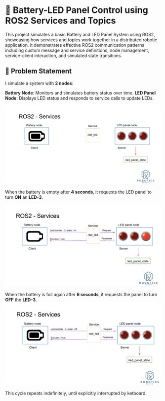 

# 🔋 Battery-LED Panel Control using ROS2 Services and Topics
This project simulates a basic Battery and LED Panel System using ROS2, showcasing how services and topics work together in a distributed robotic application. It demonstrates effective ROS2 communication patterns including custom message and service definitions, node management, service-client interaction, and simulated state transitions.

## 📌 Problem Statement
I simulate a system with **2 nodes**:

**Battery Node**: Monitors and simulates battery status over time.
**LED Panel Node**: Displays LED status and responds to service calls to update LEDs.

![Image1](img1.png)

When the battery is empty after **4 seconds**, it requests the LED panel to turn **ON** an **LED-3**. 

![Image1](img2.png)

When the battery is full again after **6 seconds**, it requests the panel to turn **OFF** the **LED-3**. 
![Image1](img3.png)

This cycle repeats indefinitely, until explicitly interrupted by ketboard.
